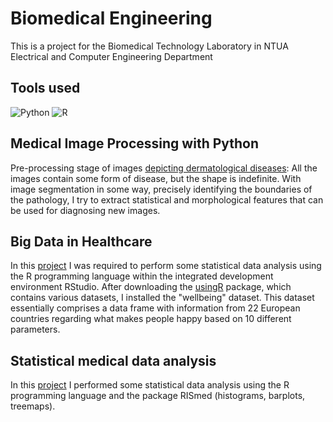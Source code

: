 # Biomedical Engineering
This is a project for the Biomedical Technology Laboratory in NTUA Electrical and Computer Engineering Department 

## Tools used
![Python](https://img.shields.io/badge/python-v3.9.2+-red)
![R](https://img.shields.io/badge/R-v4.1.1-yellow)

## Medical Image Processing with Python

Pre-processing stage of images [depicting dermatological diseases](https://github.com/danaespentz/biomed/blob/main/lab.ipynb.txt): All the images contain some form of disease, but the shape is indefinite. With image segmentation in some way, precisely identifying the boundaries of the pathology, I try to extract statistical and morphological features that can be used for diagnosing new images.


## Big Data in Healthcare

In this [project](https://github.com/danaespentz/biomed/blob/main/spentzouDanae03120237.R) I was required to perform some statistical data analysis using the R programming language within the integrated development environment RStudio. After downloading the [usingR](https://cran.r-project.org/web/packages/UsingR/) package, which contains various datasets, I installed the "wellbeing" dataset. This dataset essentially comprises a data frame with information from 22 European countries regarding what makes people happy based on 10 different parameters.


## Statistical medical data analysis

In this [project](https://github.com/danaespentz/biomed/blob/main/lab3.R) I performed some statistical data analysis using the R programming language and the package RISmed (histograms, barplots, treemaps).
